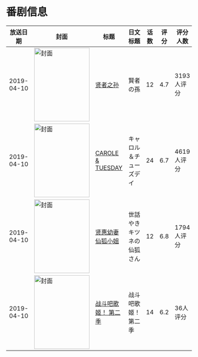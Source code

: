 # 番剧信息

|放送日期|封面|标题|日文标题|话数|评分|评分人数|
|---|---|---|---|---|---|---|
|2019-04-10|<img src="//lain.bgm.tv/pic/cover/c/dc/81/226256_T0771.jpg" alt="封面" style="width:150px;height:200px;object-fit:cover;">|[贤者之孙](https://bangumi.tv/subject/226256)|賢者の孫|12|4.7|3193人评分|
|2019-04-10|<img src="//lain.bgm.tv/pic/cover/c/50/aa/239912_hCaW2.jpg" alt="封面" style="width:150px;height:200px;object-fit:cover;">|[CAROLE & TUESDAY](https://bangumi.tv/subject/239912)|キャロル＆チューズデイ|24|6.7|4619人评分|
|2019-04-10|<img src="//lain.bgm.tv/pic/cover/c/57/96/268165_qOQsQ.jpg" alt="封面" style="width:150px;height:200px;object-fit:cover;">|[贤惠幼妻仙狐小姐](https://bangumi.tv/subject/268165)|世話やきキツネの仙狐さん|12|6.8|1794人评分|
|2019-04-10|<img src="//lain.bgm.tv/pic/cover/c/bc/83/283522_N2AyN.jpg" alt="封面" style="width:150px;height:200px;object-fit:cover;">|[战斗吧歌姬！ 第二季](https://bangumi.tv/subject/283522)|战斗吧歌姬！ 第二季|14|6.2|36人评分|
